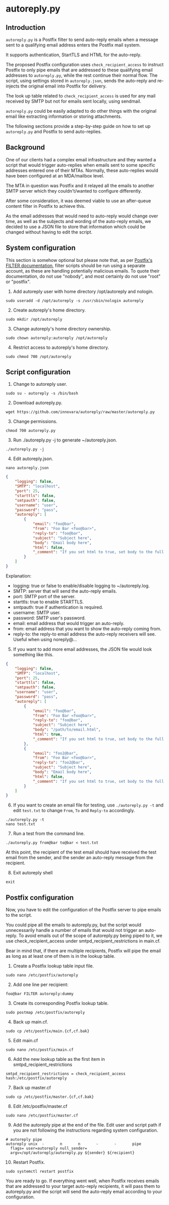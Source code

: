 # autoreply.py

## Introduction

`autoreply.py` is a Postfix filter to send auto-reply emails when a message sent to a qualifying email address enters the Postfix mail system.

It supports authentication, StartTLS and HTML for the auto-reply.

The proposed Postfix configuration uses `check_recipient_access` to instruct Postfix to only pipe emails that are addressed to these qualifying email addresses to `autoreply.py`, while the rest continue their normal flow. The script, using settings stored in `autoreply.json`, sends the auto-reply and re-injects the original email into Postfix for delivery.

The look up table related to `check_recipient_access` is used for any mail received by SMTP but not for emails sent locally, using sendmail.

`autoreply.py` could be easily adapted to do other things with the original email like extracting information or storing attachments.

The following sections provide a step-by-step guide on how to set up `autoreply.py` and Postfix to send auto-replies.

## Background

One of our clients had a complex email infrastructure and they wanted a script that would trigger auto-replies when emails sent to some specific addresses entered one of their MTAs. Normally, these auto-replies would have been configured at an MDA/mailbox level.

The MTA in question was Postfix and it relayed all the emails to another SMTP server which they couldn't/wanted to configure differently.

After some consideration, it was deemed viable to use an after-queue content filter in Postfix to achieve this.

As the email addresses that would need to auto-reply would change over time, as well as the subjects and wording of the auto-reply emails, we decided to use a JSON file to store that information which could be changed without having to edit the script.

## System configuration

This section is somehow optional but please note that, as per [Postfix's FILTER documentation](http://www.postfix.org/FILTER_README.html), filter scripts should be run using a separate account, as these are handling potentially malicious emails. To quote their documentation, do not use "nobody", and most certainly do not use "root" or "postfix".

1. Add autoreply user with home directory /opt/autoreply and nologin.
```shell
sudo useradd -d /opt/autoreply -s /usr/sbin/nologin autoreply
```
2. Create autoreply's home directory.
```shell
sudo mkdir /opt/autoreply
```
3. Change autoreply's home directory ownership.
```shell
sudo chown autoreply:autoreply /opt/autoreply
```
4. Restrict access to autoreply's home directory.
```shell
sudo chmod 700 /opt/autoreply
```
## Script configuration

1. Change to autoreply user.
```
sudo su - autoreply -s /bin/bash
```
2. Download autoreply.py.
```shell
wget https://github.com/innovara/autoreply/raw/master/autoreply.py
```
3. Change permissions.
```shell
chmod 700 autoreply.py
```
3. Run ./autoreply.py -j to generate ~/autoreply.json.
```
./autoreply.py -j
```
4. Edit autoreply.json.
```
nano autoreply.json
```
```json
{
    "logging": false,
    "SMTP": "localhost",
    "port": 25,
    "starttls": false,
    "smtpauth": false,
    "username": "user",
    "password": "pass",
    "autoreply": [
        {
            "email": "foo@bar",
            "from": "Foo Bar <foo@bar>",
            "reply-to": "foo@bar",
            "subject": "Subject here",
            "body": "Email body here",
            "html": false,
            "_comment": "If you set html to true, set body to the full path of your html file"
        }
    ]
}
```
Explanation:
* logging: true or false to enable/disable logging to ~/autoreply.log.
* SMTP: server that will send the auto-reply emails.
* port: SMTP port of the server.
* starttls: true to enable STARTTLS.
* smtpauth: true if authentication is required.
* username: SMTP user.
* password: SMTP user's password.
* email: email address that would trigger an auto-reply.
* from: email address that you want to show the auto-reply coming from.
* reply-to: the reply-to email address the auto-reply receivers will see. Useful when using noreply@...

5. If you want to add more email addresses, the JSON file would look something like this.
```json
{
    "logging": false,
    "SMTP": "localhost",
    "port": 25,
    "starttls": false,
    "smtpauth": false,
    "username": "user",
    "password": "pass",
    "autoreply": [
        {
            "email": "foo@bar",
            "from": "Foo Bar <foo@bar>",
            "reply-to": "foo@bar",
            "subject": "Subject here",
            "body": "/path/to/email.html",
            "html": true,
            "_comment": "If you set html to true, set body to the full path of your html file"
        },
        {
            "email": "foo2@bar",
            "from": "Foo Bar <foo@bar>",
            "reply-to": "foo2@bar",
            "subject": "Subject here",
            "body": "Email body here",
            "html": false,
            "_comment": "If you set html to true, set body to the full path of your html file"
        }
    ]
}
```
6. If you want to create an email file for testing, use `./autoreply.py -t` and edit `test.txt` to change `From`, `To` and `Reply-to` accordingly.
```shell
./autoreply.py -t
nano test.txt
```
7. Run a test from the command line.
```
./autoreply.py from@bar to@bar < test.txt
```

At this point, the recipient of the test email should have received the test email from the sender, and the sender an auto-reply message from the recipient.

8. Exit autoreply shell
```
exit
```

## Postfix configuration

Now, you have to edit the configuration of the Postfix server to pipe emails to the script.

You could pipe all the emails to autoreply.py, but the script would unnecessarily handle a number of emails that would not trigger an auto-reply. 
To avoid emails out of the scope of autoreply.py being piped to it, we use check_recipient_access under smtpd_recipient_restrictions in main.cf.

Bear in mind that, if there are multiple recipients, Postfix will pipe the email as long as at least one of them is in the lookup table. 

1. Create a Postfix lookup table input file.
```shell
sudo nano /etc/postfix/autoreply
```
2. Add one line per recipient:
```
foo@bar FILTER autoreply:dummy
```
3. Create its corresponding Postfix lookup table.
```shell
sudo postmap /etc/postfix/autoreply
```
4. Back up main.cf.
```shell
sudo cp /etc/postfix/main.{cf,cf.bak}
```
5. Edit main.cf
```shell
sudo nano /etc/postfix/main.cf
```
6. Add the new lookup table as the first item in smtpd_recipient_restrictions
```
smtpd_recipient_restrictions = check_recipient_access hash:/etc/postfix/autoreply
```
7. Back up master.cf
```
sudo cp /etc/postfix/master.{cf,cf.bak}
```
8. Edit /etc/postfix/master.cf
```shell
sudo nano /etc/postfix/master.cf
```
9. Add the autoreply pipe at the end of the file. Edit user and script path if you are not following the instructions regarding system configuration. 
```
# autoreply pipe
autoreply unix  -       n       n       -       -       pipe
  flags= user=autoreply null_sender=
  argv=/opt/autoreply/autoreply.py ${sender} ${recipient}
```
10. Restart Postfix.
```shell
sudo systemctl restart postfix
```
You are ready to go. If everything went well, when Postfix receives emails that are addressed to your target auto-reply recipients, it will pass them to autoreply.py and the script will send the auto-reply email according to your configuration.
